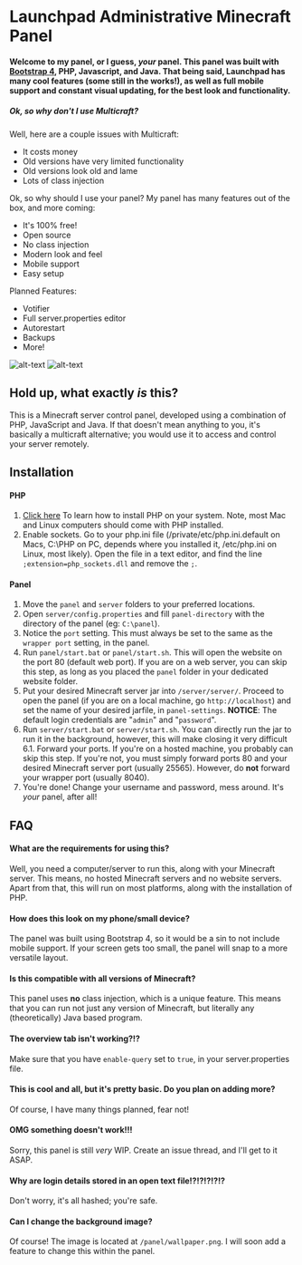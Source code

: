 # Launchpad Administrative Minecraft Panel
#### Welcome to my panel, or I guess, *your* panel. This panel was built with [Bootstrap 4](v4-alpha.getbootstrap.com), PHP, Javascript, and Java. That being said, Launchpad has many cool features (some still in the works!), as well as full mobile support and constant visual updating, for the best look and functionality.
##### Ok, so why don't I use Multicraft?
 Well, here are a couple issues with Multicraft:
 - It costs money
 - Old versions have very limited functionality
 - Old versions look old and lame
 - Lots of class injection

Ok, so why should I use your panel?
My panel has many features out of the box, and more coming:
 - It's 100% free!
 - Open source
 - No class injection
 - Modern look and feel
 - Mobile support
 - Easy setup

Planned Features:
 - Votifier
 - Full server.properties editor
 - Autorestart
 - Backups
 - More!

![alt-text](http://i.imgur.com/RS5lfrS.png?1 "Desktop View")
![alt-text](http://i.imgur.com/dvACOdj.png?1 "Mobile View")
## Hold up, what exactly *is* this?
This is a Minecraft server control panel, developed using a combination of PHP, JavaScript and Java. If that doesn't mean anything to you, it's basically a multicraft alternative; you would use it to access and control your server remotely.

## Installation
#### PHP
1. [Click here](http://php.net/manual/en/install.php) To learn how to install PHP on your system. Note, most Mac and Linux computers should come with PHP installed.
2. Enable sockets. Go to your php.ini file (/private/etc/php.ini.default on Macs, C:\PHP on PC, depends where you installed it, /etc/php.ini on Linux, most likely). Open the file in a text editor, and find the line `;extension=php_sockets.dll` and remove the `;`.

#### Panel
1. Move the `panel` and `server` folders to your preferred locations.
2. Open `server/config.properties` and fill `panel-directory` with the directory of the panel (eg: `C:\panel`).
3. Notice the `port` setting. This must always be set to the same as the `wrapper port` setting, in the panel.
4. Run `panel/start.bat` or `panel/start.sh`. This will open the website on the port 80 (default web port). If you are on a web server, you can skip this step, as long as you placed the `panel` folder in your dedicated website folder.
5. Put your desired Minecraft server jar into `/server/server/`. Proceed to open the panel (if you are on a local machine, go `http://localhost`) and set the name of your desired jarfile, in `panel-settings`. **NOTICE**: The default login credentials are "`admin`" and "`password`".
6. Run `server/start.bat` or `server/start.sh`. You can directly run the jar to run it in the background, however, this will make closing it very difficult
6.1. Forward your ports. If you're on a hosted machine, you probably can skip this step. If you're not, you must simply forward ports 80 and your desired Minecraft server port (usually 25565). However, do **not** forward your wrapper port (usually 8040).
7. You're done! Change your username and password, mess around. It's *your* panel, after all!

## FAQ
#### What are the requirements for using this?
Well, you need a computer/server to run this, along with your Minecraft server. This means, no hosted Minecraft servers and no website servers. Apart from that, this will run on most platforms, along with the installation of PHP.

#### How does this look on my phone/small device?
The panel was built using Bootstrap 4, so it would be a sin to not include mobile support. If your screen gets too small, the panel will snap to a more versatile layout.

#### Is this compatible with all versions of Minecraft?
This panel uses **no** class injection, which is a unique feature. This means that you can run not just any version of Minecraft, but literally any (theoretically) Java based program.

#### The overview tab isn't working?!?
Make sure that you have `enable-query` set to `true`, in your server.properties file.

#### This is cool and all, but it's pretty basic. Do you plan on adding more?
Of course, I have many things planned, fear not!

#### OMG something doesn't work!!!
Sorry, this panel is still *very* WIP. Create an issue thread, and I'll get to it ASAP.

#### Why are login details stored in an open text file!?!?!?!?!?
Don't worry, it's all hashed; you're safe.

#### Can I change the background image?
Of course! The image is located at `/panel/wallpaper.png`. I will soon add a feature to change this within the panel.
